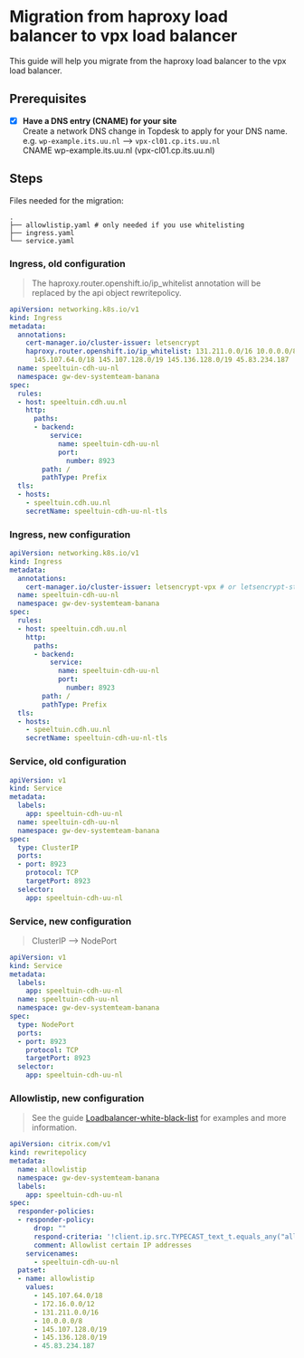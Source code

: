 # Migration from haproxy load balancer to vpx load balancer
 This guide will help you migrate from the haproxy load balancer to the vpx load balancer.

## Prerequisites

- [x] **Have a DNS entry (CNAME) for your site**  
  Create a network DNS change in Topdesk to apply for your DNS name.  
  e.g. `wp-example.its.uu.nl` --> `vpx-cl01.cp.its.uu.nl`  
  CNAME wp-example.its.uu.nl (vpx-cl01.cp.its.uu.nl)

## Steps

Files needed for the migration:
```code
.
├── allowlistip.yaml # only needed if you use whitelisting
├── ingress.yaml
└── service.yaml
```

### Ingress, old configuration
> The haproxy.router.openshift.io/ip_whitelist annotation will be replaced by the api object rewritepolicy.

```yaml
apiVersion: networking.k8s.io/v1
kind: Ingress
metadata:
  annotations:
    cert-manager.io/cluster-issuer: letsencrypt
    haproxy.router.openshift.io/ip_whitelist: 131.211.0.0/16 10.0.0.0/8 172.16.0.0/12
      145.107.64.0/18 145.107.128.0/19 145.136.128.0/19 45.83.234.187
  name: speeltuin-cdh-uu-nl
  namespace: gw-dev-systemteam-banana
spec:
  rules:
  - host: speeltuin.cdh.uu.nl
    http:
      paths:
      - backend:
          service:
            name: speeltuin-cdh-uu-nl
            port:
              number: 8923
        path: /
        pathType: Prefix
  tls:
  - hosts:
    - speeltuin.cdh.uu.nl
    secretName: speeltuin-cdh-uu-nl-tls
```

### Ingress, new configuration
```yaml
apiVersion: networking.k8s.io/v1
kind: Ingress
metadata:
  annotations:
    cert-manager.io/cluster-issuer: letsencrypt-vpx # or letsencrypt-staging-vpx, for prd use harica
  name: speeltuin-cdh-uu-nl
  namespace: gw-dev-systemteam-banana
spec:
  rules:
  - host: speeltuin.cdh.uu.nl
    http:
      paths:
      - backend:
          service:
            name: speeltuin-cdh-uu-nl
            port:
              number: 8923
        path: /
        pathType: Prefix
  tls:
  - hosts:
    - speeltuin.cdh.uu.nl
    secretName: speeltuin-cdh-uu-nl-tls
```

### Service, old configuration

```yaml
apiVersion: v1
kind: Service
metadata:
  labels:
    app: speeltuin-cdh-uu-nl
  name: speeltuin-cdh-uu-nl
  namespace: gw-dev-systemteam-banana
spec:
  type: ClusterIP
  ports:
  - port: 8923
    protocol: TCP
    targetPort: 8923
  selector:
    app: speeltuin-cdh-uu-nl
```

### Service, new configuration
> ClusterIP --> NodePort

```yaml
apiVersion: v1
kind: Service
metadata:
  labels:
    app: speeltuin-cdh-uu-nl
  name: speeltuin-cdh-uu-nl
  namespace: gw-dev-systemteam-banana
spec:
  type: NodePort
  ports:
  - port: 8923
    protocol: TCP
    targetPort: 8923
  selector:
    app: speeltuin-cdh-uu-nl
```

### Allowlistip, new configuration
> See the guide [Loadbalancer-white-black-list](loadbalancer-white-black-list.md) for examples and more information.

```yaml
apiVersion: citrix.com/v1
kind: rewritepolicy
metadata:
  name: allowlistip
  namespace: gw-dev-systemteam-banana
  labels:
    app: speeltuin-cdh-uu-nl
spec:
  responder-policies:
  - responder-policy:
      drop: ""
      respond-criteria: '!client.ip.src.TYPECAST_text_t.equals_any("allowlistip")'
      comment: Allowlist certain IP addresses
    servicenames:
      - speeltuin-cdh-uu-nl
  patset:
  - name: allowlistip
    values:
      - 145.107.64.0/18 
      - 172.16.0.0/12
      - 131.211.0.0/16
      - 10.0.0.0/8
      - 145.107.128.0/19
      - 145.136.128.0/19
      - 45.83.234.187
```
